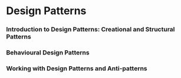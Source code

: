 # Design Patterns

### Introduction to Design Patterns: Creational and Structural Patterns

### Behavioural Design Patterns

### Working with Design Patterns and Anti-patterns 